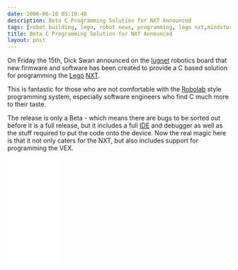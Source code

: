```yaml
---
date: 2006-06-18 05:19:40
description: Beta C Programming Solution for NXT Announced
tags: [robot building, lego, robot news, programming, lego nxt,mindstorms]
title: Beta C Programming Solution for NXT Announced
layout: post
---
```

On Friday the 15th, Dick Swan announced on the [lugnet](/wiki/lugnet.html "Lego Users Group Network") robotics board that new firmware and software has been created to provide a C based solution for programming the [Lego](/wiki/lego.html "The best known construction toy") [NXT](/wiki/nxt.html "Legos NeXT generation robotics kit").

This is fantastic for those who are not comfortable with the [Robolab](/wiki/robolab.html "Robolab") style programming system, especially software engineers who find C much more to their taste.

The release is only a Beta - which means there are bugs to be sorted out before it is a full release, but it includes a full [IDE](/wiki/idetool.html "Integrated Development Environment") and debugger as well as the stuff required to put the code onto the device. Now the real magic here is that it not only caters for the NXT, but also includes support for programming the VEX.

<iframe style="width:120px;height:240px;" marginwidth="0" marginheight="0" scrolling="no" frameborder="0" src="//ws-eu.amazon-adsystem.com/widgets/q?ServiceVersion=20070822&OneJS=1&Operation=GetAdHtml&MarketPlace=GB&source=ss&ref=as_ss_li_til&ad_type=product_link&tracking_id=orionrobots-21&language=en_GB&marketplace=amazon&region=GB&placement=B082WD5YV9&asins=B082WD5YV9&linkId=e40e6e6802507d8646f3131923f1dea1&show_border=true&link_opens_in_new_window=true"></iframe><!-- lego mindstorms review 2021 -->
